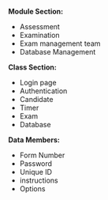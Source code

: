 **Module Section:**
- Assessment
- Examination
- Exam management team
- Database Management

**Class Section:**
- Login page
- Authentication
- Candidate
- Timer
- Exam
- Database

**Data Members:**
- Form Number
- Password
- Unique ID
- instructions
- Options
